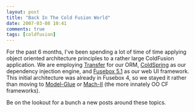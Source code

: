 ```yaml
---
layout: post
title: "Back In The Cold Fusion World"
date: 2007-03-08 10:41
comments: true
tags: [coldfusion]
---
```

For the past 6 months, I've been spending a lot of time of time applying object oriented architecture principles to a rather large ColdFusion application. We are employing [Transfer][1] for our ORM, [ColdSpring][2] as our dependency injection engine, and [Fusebox 5.1][3] as our web UI framework. This initial architecture was already in Fusebox 4, so we stayed it rather than moving to [Model-Glue][4] or [Mach-II][5] (the more innately OO CF frameworks).

Be on the lookout for a bunch a new posts around these topics.

[1]: http://www.compoundtheory.com/transfer
[2]: http://www.coldspringframework.org/
[3]: http://www.fusebox.org/index.cfm?fuseaction=documentation.WhatsNewInFusebox5
[4]: http://www.model-glue.com/
[5]: http://www.mach-ii.com/